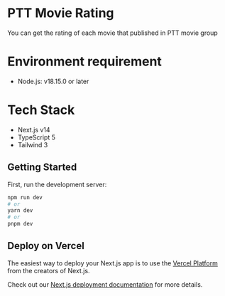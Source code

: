 # PTT Movie Rating
You can get the rating of each movie that published in PTT movie group

# Environment requirement
- Node.js: v18.15.0 or later

# Tech Stack
- Next.js v14
- TypeScript 5
- Tailwind 3

## Getting Started

First, run the development server:

```bash
npm run dev
# or
yarn dev
# or
pnpm dev
```

## Deploy on Vercel

The easiest way to deploy your Next.js app is to use the [Vercel Platform](https://vercel.com/new?utm_medium=default-template&filter=next.js&utm_source=create-next-app&utm_campaign=create-next-app-readme) from the creators of Next.js.

Check out our [Next.js deployment documentation](https://nextjs.org/docs/deployment) for more details.
